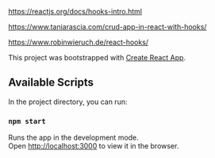 https://reactjs.org/docs/hooks-intro.html

https://www.taniarascia.com/crud-app-in-react-with-hooks/

https://www.robinwieruch.de/react-hooks/




This project was bootstrapped with [Create React App](https://github.com/facebook/create-react-app).

## Available Scripts

In the project directory, you can run:

### `npm start`

Runs the app in the development mode.<br>
Open [http://localhost:3000](http://localhost:3000) to view it in the browser.


